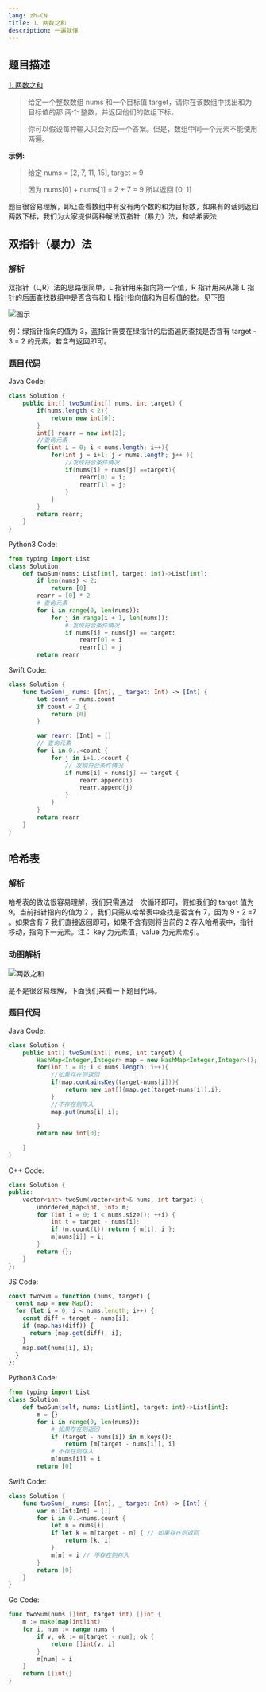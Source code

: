 ```yaml
---
lang: zh-CN
title: 1、两数之和
description: 一遍就懂
---
```


## 题目描述

[1. 两数之和](https://leetcode-cn.com/problems/two-sum/)

> 给定一个整数数组 nums 和一个目标值 target，请你在该数组中找出和为目标值的那 两个 整数，并返回他们的数组下标。
>
> 你可以假设每种输入只会对应一个答案。但是，数组中同一个元素不能使用两遍。

**示例:**

> 给定 nums = [2, 7, 11, 15], target = 9
>
> 因为 nums[0] + nums[1] = 2 + 7 = 9
> 所以返回 [0, 1]

题目很容易理解，即让查看数组中有没有两个数的和为目标数，如果有的话则返回两数下标，我们为大家提供两种解法双指针（暴力）法，和哈希表法

## 双指针（暴力）法

### 解析

双指针（L,R）法的思路很简单，L 指针用来指向第一个值，R 指针用来从第 L 指针的后面查找数组中是否含有和 L 指针指向值和为目标值的数。见下图

![图示](https://chengxuchu-1301103198.cos.ap-beijing.myqcloud.com/Photo/202304172226866.jpg)

例：绿指针指向的值为 3，蓝指针需要在绿指针的后面遍历查找是否含有 target - 3 = 2 的元素，若含有返回即可。

### 题目代码

Java Code:

```java
class Solution {
    public int[] twoSum(int[] nums, int target) {
        if(nums.length < 2){
            return new int[0];
        }
        int[] rearr = new int[2];
        //查询元素
        for(int i = 0; i < nums.length; i++){
            for(int j = i+1; j < nums.length; j++ ){
                //发现符合条件情况
                if(nums[i] + nums[j] ==target){
                    rearr[0] = i;
                    rearr[1] = j;
                }
            }
        }
        return rearr;
    }
}
```

Python3 Code:

```python
from typing import List
class Solution:
    def twoSum(nums: List[int], target: int)->List[int]:
        if len(nums) < 2:
            return [0]
        rearr = [0] * 2
        # 查询元素
        for i in range(0, len(nums)):
            for j in range(i + 1, len(nums)):
                # 发现符合条件情况
                if nums[i] + nums[j] == target:
                    rearr[0] = i
                    rearr[1] = j
        return rearr
```

Swift Code:

```swift
class Solution {
    func twoSum(_ nums: [Int], _ target: Int) -> [Int] {
        let count = nums.count
        if count < 2 {
            return [0]
        }

        var rearr: [Int] = []
        // 查询元素
        for i in 0..<count {
            for j in i+1..<count {
                // 发现符合条件情况
                if nums[i] + nums[j] == target {
                    rearr.append(i)
                    rearr.append(j)
                }
            }
        }
        return rearr
    }
}
```

## 哈希表

### 解析

哈希表的做法很容易理解，我们只需通过一次循环即可，假如我们的 target 值为 9，当前指针指向的值为 2 ，我们只需从哈希表中查找是否含有 7，因为 9 - 2 =7 。如果含有 7 我们直接返回即可，如果不含有则将当前的 2 存入哈希表中，指针移动，指向下一元素。注： key 为元素值，value 为元素索引。

### 动图解析

![两数之和](https://chengxuchu-1301103198.cos.ap-beijing.myqcloud.com/Photo/202304172226506.gif)

是不是很容易理解，下面我们来看一下题目代码。

### 题目代码

Java Code:

```java
class Solution {
    public int[] twoSum(int[] nums, int target) {
        HashMap<Integer,Integer> map = new HashMap<Integer,Integer>();
        for(int i = 0; i < nums.length; i++){
            //如果存在则返回
            if(map.containsKey(target-nums[i])){
                return new int[]{map.get(target-nums[i]),i};
            }
            //不存在则存入
            map.put(nums[i],i);

        }
        return new int[0];

    }
}
```

C++ Code:

```cpp
class Solution {
public:
    vector<int> twoSum(vector<int>& nums, int target) {
        unordered_map<int, int> m;
        for (int i = 0; i < nums.size(); ++i) {
            int t = target - nums[i];
            if (m.count(t)) return { m[t], i };
            m[nums[i]] = i;
        }
        return {};
    }
};
```

JS Code:

```js
const twoSum = function (nums, target) {
  const map = new Map();
  for (let i = 0; i < nums.length; i++) {
    const diff = target - nums[i];
    if (map.has(diff)) {
      return [map.get(diff), i];
    }
    map.set(nums[i], i);
  }
};
```

Python3 Code:

```python
from typing import List
class Solution:
    def twoSum(self, nums: List[int], target: int)->List[int]:
        m = {}
        for i in range(0, len(nums)):
            # 如果存在则返回
            if (target - nums[i]) in m.keys():
                return [m[target - nums[i]], i]
            # 不存在则存入
            m[nums[i]] = i
        return [0]
```

Swift Code:

```swift
class Solution {
    func twoSum(_ nums: [Int], _ target: Int) -> [Int] {
        var m:[Int:Int] = [:]
        for i in 0..<nums.count {
            let n = nums[i]
            if let k = m[target - n] { // 如果存在则返回
                return [k, i]
            }
            m[n] = i // 不存在则存入
        }
        return [0]
    }
}
```

Go Code:

```go
func twoSum(nums []int, target int) []int {
    m := make(map[int]int)
    for i, num := range nums {
        if v, ok := m[target - num]; ok {
            return []int{v, i}
        }
        m[num] = i
    }
    return []int{}
}
```

